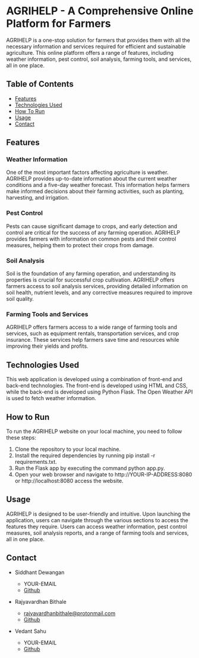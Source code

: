# AGRIHELP - A Comprehensive Online Platform for Farmers
AGRIHELP is a one-stop solution for farmers that provides them with all the necessary information and services required for efficient and sustainable agriculture. This online platform offers a range of features, including weather information, pest control, soil analysis, farming tools, and services, all in one place.

## Table of Contents
- [Features](#features) 
- [Technologies Used](#technologies-used)
- [How To Run](#how-to-run)
- [Usage](#usage)
- [Contact](#contact)


## Features
### Weather Information
One of the most important factors affecting agriculture is weather. AGRIHELP provides up-to-date information about the current weather conditions and a five-day weather forecast. This information helps farmers make informed decisions about their farming activities, such as planting, harvesting, and irrigation.

### Pest Control
Pests can cause significant damage to crops, and early detection and control are critical for the success of any farming operation. AGRIHELP provides farmers with information on common pests and their control measures, helping them to protect their crops from damage.

### Soil Analysis
Soil is the foundation of any farming operation, and understanding its properties is crucial for successful crop cultivation. AGRIHELP offers farmers access to soil analysis services, providing detailed information on soil health, nutrient levels, and any corrective measures required to improve soil quality.

### Farming Tools and Services
AGRIHELP offers farmers access to a wide range of farming tools and services, such as equipment rentals, transportation services, and crop insurance. These services help farmers save time and resources while improving their yields and profits.

## Technologies Used
This web application is developed using a combination of front-end and back-end technologies. The front-end is developed using HTML and CSS, while the back-end is developed using Python Flask. The Open Weather API is used to fetch weather information.

## How to Run
To run the AGRIHELP website on your local machine, you need to follow these steps:

1. Clone the repository to your local machine.
2. Install the required dependencies by running pip install -r requirements.txt.
3. Run the Flask app by executing the command python app.py.
4. Open your web browser and navigate to http://YOUR-IP-ADDRESS:8080 or http://localhost:8080 access the website.

## Usage
AGRIHELP is designed to be user-friendly and intuitive. Upon launching the application, users can navigate through the various sections to access the features they require. Users can access weather information, pest control measures, soil analysis reports, and a range of farming tools and services, all in one place.

## Contact 
- Siddhant Dewangan
    * YOUR-EMAIL 
    * [Github](https://github.com/YOUR-USER-NAME)

- Rajyavardhan Bithale
    * rajyavardhanbithale@protonmail.com 
    * [Github](https://github.com/rajyavardhanbithale)

- Vedant Sahu
    * YOUR-EMAIL 
    * [Github](https://github.com/YOUR-USER-NAME)
